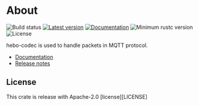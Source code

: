 
# About

![Build status](https://github.com/HeboProject/hebo/actions/workflows/rust.yml/badge.svg)
[![Latest version](https://img.shields.io/crates/v/hebo_codec.svg)](https://crates.io/crates/hebo_codec)
[![Documentation](https://docs.rs/hebo_codec/badge.svg)](https://docs.rs/hebo_codec)
![Minimum rustc version](https://img.shields.io/badge/rustc-1.56+-yellow.svg)
![License](https://img.shields.io/crates/l/hebo_codec.svg)

hebo-codec is used to handle packets in MQTT protocol.

- [Documentation](https://docs.rs/hebo_codec)
- [Release notes](https://github.com/HeboProject/hebo/releases)


## License
This crate is release with Apache-2.0 [license][LICENSE]
